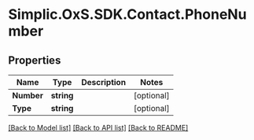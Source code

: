 # Simplic.OxS.SDK.Contact.PhoneNumber

## Properties

Name | Type | Description | Notes
------------ | ------------- | ------------- | -------------
**Number** | **string** |  | [optional] 
**Type** | **string** |  | [optional] 

[[Back to Model list]](../README.md#documentation-for-models) [[Back to API list]](../README.md#documentation-for-api-endpoints) [[Back to README]](../README.md)


